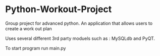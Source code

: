 Python-Workout-Project
======================

Group project for advanced python. An application that allows users to create a work out plan

Uses several different 3rd party moduels such as : MySQLdb and PyQT.

To start program run main.py
